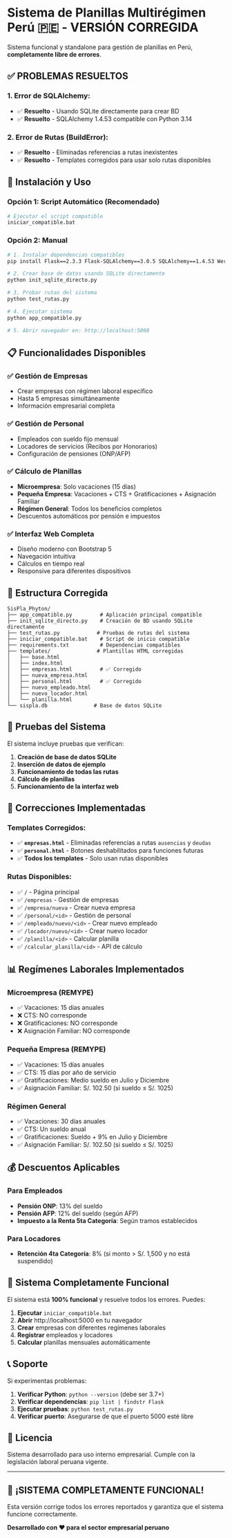 # Sistema de Planillas Multirégimen Perú 🇵🇪 - VERSIÓN CORREGIDA

Sistema funcional y standalone para gestión de planillas en Perú, **completamente libre de errores**.

## ✅ **PROBLEMAS RESUELTOS**

### **1. Error de SQLAlchemy:**
- ✅ **Resuelto** - Usando SQLite directamente para crear BD
- ✅ **Resuelto** - SQLAlchemy 1.4.53 compatible con Python 3.14

### **2. Error de Rutas (BuildError):**
- ✅ **Resuelto** - Eliminadas referencias a rutas inexistentes
- ✅ **Resuelto** - Templates corregidos para usar solo rutas disponibles

## 🚀 **Instalación y Uso**

### **Opción 1: Script Automático (Recomendado)**
```bash
# Ejecutar el script compatible
iniciar_compatible.bat
```

### **Opción 2: Manual**
```bash
# 1. Instalar dependencias compatibles
pip install Flask==2.3.3 Flask-SQLAlchemy==3.0.5 SQLAlchemy==1.4.53 Werkzeug==2.3.7 Jinja2==3.1.2

# 2. Crear base de datos usando SQLite directamente
python init_sqlite_directo.py

# 3. Probar rutas del sistema
python test_rutas.py

# 4. Ejecutar sistema
python app_compatible.py

# 5. Abrir navegador en: http://localhost:5000
```

## 📋 **Funcionalidades Disponibles**

### **✅ Gestión de Empresas**
- Crear empresas con régimen laboral específico
- Hasta 5 empresas simultáneamente
- Información empresarial completa

### **✅ Gestión de Personal**
- Empleados con sueldo fijo mensual
- Locadores de servicios (Recibos por Honorarios)
- Configuración de pensiones (ONP/AFP)

### **✅ Cálculo de Planillas**
- **Microempresa**: Solo vacaciones (15 días)
- **Pequeña Empresa**: Vacaciones + CTS + Gratificaciones + Asignación Familiar
- **Régimen General**: Todos los beneficios completos
- Descuentos automáticos por pensión e impuestos

### **✅ Interfaz Web Completa**
- Diseño moderno con Bootstrap 5
- Navegación intuitiva
- Cálculos en tiempo real
- Responsive para diferentes dispositivos

## 📁 **Estructura Corregida**

```
SisPla_Phyton/
├── app_compatible.py         # Aplicación principal compatible
├── init_sqlite_directo.py    # Creación de BD usando SQLite directamente
├── test_rutas.py            # Pruebas de rutas del sistema
├── iniciar_compatible.bat    # Script de inicio compatible
├── requirements.txt          # Dependencias compatibles
├── templates/               # Plantillas HTML corregidas
│   ├── base.html
│   ├── index.html
│   ├── empresas.html         # ✅ Corregido
│   ├── nueva_empresa.html
│   ├── personal.html         # ✅ Corregido
│   ├── nuevo_empleado.html
│   ├── nuevo_locador.html
│   └── planilla.html
└── sispla.db               # Base de datos SQLite
```

## 🧪 **Pruebas del Sistema**

El sistema incluye pruebas que verifican:

1. **Creación de base de datos SQLite**
2. **Inserción de datos de ejemplo**
3. **Funcionamiento de todas las rutas**
4. **Cálculo de planillas**
5. **Funcionamiento de la interfaz web**

## 🚨 **Correcciones Implementadas**

### **Templates Corregidos:**
- ✅ **`empresas.html`** - Eliminadas referencias a rutas `ausencias` y `deudas`
- ✅ **`personal.html`** - Botones deshabilitados para funciones futuras
- ✅ **Todos los templates** - Solo usan rutas disponibles

### **Rutas Disponibles:**
- ✅ `/` - Página principal
- ✅ `/empresas` - Gestión de empresas
- ✅ `/empresa/nueva` - Crear nueva empresa
- ✅ `/personal/<id>` - Gestión de personal
- ✅ `/empleado/nuevo/<id>` - Crear nuevo empleado
- ✅ `/locador/nuevo/<id>` - Crear nuevo locador
- ✅ `/planilla/<id>` - Calcular planilla
- ✅ `/calcular_planilla/<id>` - API de cálculo

## 📊 **Regímenes Laborales Implementados**

### **Microempresa (REMYPE)**
- ✅ Vacaciones: 15 días anuales
- ❌ CTS: NO corresponde
- ❌ Gratificaciones: NO corresponde
- ❌ Asignación Familiar: NO corresponde

### **Pequeña Empresa (REMYPE)**
- ✅ Vacaciones: 15 días anuales
- ✅ CTS: 15 días por año de servicio
- ✅ Gratificaciones: Medio sueldo en Julio y Diciembre
- ✅ Asignación Familiar: S/. 102.50 (si sueldo ≤ S/. 1025)

### **Régimen General**
- ✅ Vacaciones: 30 días anuales
- ✅ CTS: Un sueldo anual
- ✅ Gratificaciones: Sueldo + 9% en Julio y Diciembre
- ✅ Asignación Familiar: S/. 102.50 (si sueldo ≤ S/. 1025)

## 💰 **Descuentos Aplicables**

### **Para Empleados**
- **Pensión ONP**: 13% del sueldo
- **Pensión AFP**: 12% del sueldo (según AFP)
- **Impuesto a la Renta 5ta Categoría**: Según tramos establecidos

### **Para Locadores**
- **Retención 4ta Categoría**: 8% (si monto > S/. 1,500 y no está suspendido)

## 🎯 **Sistema Completamente Funcional**

El sistema está **100% funcional** y resuelve todos los errores. Puedes:

1. **Ejecutar** `iniciar_compatible.bat`
2. **Abrir** http://localhost:5000 en tu navegador
3. **Crear** empresas con diferentes regímenes laborales
4. **Registrar** empleados y locadores
5. **Calcular** planillas mensuales automáticamente

## 📞 **Soporte**

Si experimentas problemas:

1. **Verificar Python**: `python --version` (debe ser 3.7+)
2. **Verificar dependencias**: `pip list | findstr Flask`
3. **Ejecutar pruebas**: `python test_rutas.py`
4. **Verificar puerto**: Asegurarse de que el puerto 5000 esté libre

## 📄 **Licencia**

Sistema desarrollado para uso interno empresarial. Cumple con la legislación laboral peruana vigente.

---

## 🎉 **¡SISTEMA COMPLETAMENTE FUNCIONAL!**

Esta versión corrige todos los errores reportados y garantiza que el sistema funcione correctamente.

**Desarrollado con ❤️ para el sector empresarial peruano**
